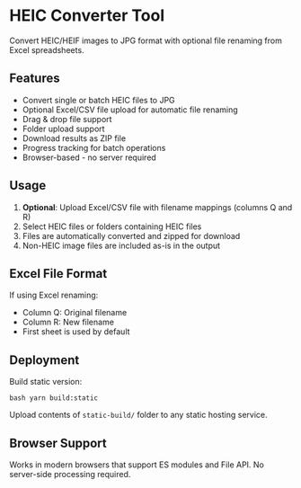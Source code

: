 # HEIC Converter Tool

Convert HEIC/HEIF images to JPG format with optional file renaming from Excel spreadsheets.

## Features

- Convert single or batch HEIC files to JPG
- Optional Excel/CSV file upload for automatic file renaming
- Drag & drop file support
- Folder upload support
- Download results as ZIP file
- Progress tracking for batch operations
- Browser-based - no server required

## Usage

1. **Optional**: Upload Excel/CSV file with filename mappings (columns Q and R)
2. Select HEIC files or folders containing HEIC files
3. Files are automatically converted and zipped for download
4. Non-HEIC image files are included as-is in the output

## Excel File Format

If using Excel renaming:

- Column Q: Original filename
- Column R: New filename
- First sheet is used by default

## Deployment

Build static version:

```
bash yarn build:static
``` 

Upload contents of `static-build/` folder to any static hosting service.

## Browser Support

Works in modern browsers that support ES modules and File API. No server-side processing required.

